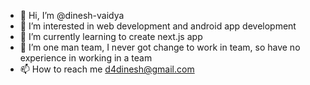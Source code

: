 - 👋 Hi, I’m @dinesh-vaidya
- 👀 I’m interested in web development and android app development
- 🌱 I’m currently learning to create next.js app
- 💞️ I’m one man team, I never got change to work in team, so have no experience in working in a team
- 📫 How to reach me d4dinesh@gmail.com

<!---
dinesh-vaidya/dinesh-vaidya is a ✨ special ✨ repository because its `README.md` (this file) appears on your GitHub profile.
You can click the Preview link to take a look at your changes.
--->
